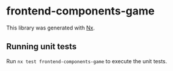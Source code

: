 # frontend-components-game

This library was generated with [Nx](https://nx.dev).

## Running unit tests

Run `nx test frontend-components-game` to execute the unit tests.
